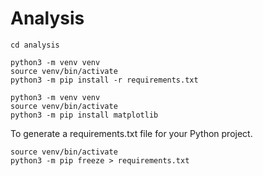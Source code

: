 # Analysis

```
cd analysis

python3 -m venv venv
source venv/bin/activate
python3 -m pip install -r requirements.txt

```

```
python3 -m venv venv
source venv/bin/activate
python3 -m pip install matplotlib
```

To generate a requirements.txt file for your Python project.
```
source venv/bin/activate
python3 -m pip freeze > requirements.txt
```